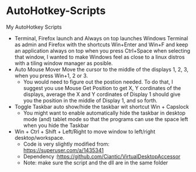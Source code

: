 # AutoHotkey-Scripts
My AutoHotkey Scripts

* Terminal, Firefox launch and Always on top launches Windows Terminal as admin and Firefox with the shortcuts Win+Enter and Win+F and keep an application always on top when you press Ctrl+Space when selecting that window, I wanted to make Windows feel as close to a linux distros with a tiling window manager as posible.
* Auto Mouse Mover Move the cursor to the middle of the displays 1, 2, 3, when you press Win+1, 2 or 3.
  * You would need to figure out the postion needed. To do that, I suggest you use Mouse Get Position to get X, Y cordinates of the displays, average the X and Y cordinates of Display 1 should give you the position in the middle of Display 1, and so forth.
* Toggle Taskbar auto show/hide the taskbar wit shortcut Win + Capslock
  *  You might want to enable automatically hide the taskbar in desktop mode (and) tablet mode so that the programs can use the space left when you hide the Taskbar
* Win + Ctrl + Shift + Left/Right to move window to left/right desktop/workspace. 
  *  Code is very slightly modified from: https://superuser.com/a/1435341
  *  Dependency :https://github.com/Ciantic/VirtualDesktopAccessor
  *  Note: make sure the script and the dll are in the same folder
